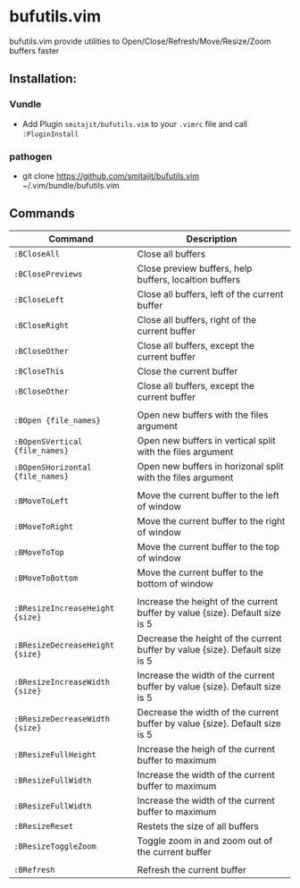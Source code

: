 # bufutils.vim
bufutils.vim provide utilities to Open/Close/Refresh/Move/Resize/Zoom buffers faster


## Installation:

### Vundle
* Add Plugin `smitajit/bufutils.vim` to your `.vimrc` file and call `:PluginInstall`
### pathogen
* git clone https://github.com/smitajit/bufutils.vim ~/.vim/bundle/bufutils.vim

## Commands
| Command                         | Description                                                                  |
| ---                             | ---                                                                          |
| `:BCloseAll`                    | Close all buffers                                                            |
| `:BClosePreviews`               | Close preview buffers, help buffers, localtion buffers                       |
| `:BCloseLeft`                   | Close all buffers, left of the current buffer                                |
| `:BCloseRight`                  | Close all buffers, right of the current buffer                               |
| `:BCloseOther`                  | Close all buffers, except the current buffer                                 |
| `:BCloseThis`                   | Close the current buffer                                                     |
| `:BCloseOther`                  | Close all buffers, except the current buffer                                 |
|                                                                                                                |
| `:BOpen {file_names}`           | Open new buffers with the files argument                                     |
| `:BOpenSVertical {file_names}`  | Open new buffers in vertical split with the files argument                   |   
| `:BOpenSHorizontal {file_names}`| Open new buffers in horizonal split with the files argument                  |
|                                                                                                                |
| `:BMoveToLeft`                  | Move the current buffer to the left of window                                |
| `:BMoveToRight`                 | Move the current buffer to the right of window                               |
| `:BMoveToTop`                   | Move the current buffer to the top of window                                 |
| `:BMoveToBottom`                | Move the current buffer to the bottom of window                              |
|                                                                                                                |
| `:BResizeIncreaseHeight {size}` | Increase the height of the current buffer by value {size}. Default size is 5 |
| `:BResizeDecreaseHeight {size}` | Decrease the height of the current buffer by value {size}. Default size is 5 |
| `:BResizeIncreaseWidth {size}`  | Increase the width of the current buffer by value {size}. Default size is 5  |
| `:BResizeDecreaseWidth {size}`  | Decrease the width of the current buffer by value {size}. Default size is 5  |
| `:BResizeFullHeight`            | Increase the heigh of the current buffer to maximum                          |
| `:BResizeFullWidth`             | Increase the width of the current buffer to maximum                          |
| `:BResizeFullWidth`             | Increase the width of the current buffer to maximum                          |
| `:BResizeReset`                 | Restets the size of all buffers                                              |
| `:BResizeToggleZoom`            | Toggle zoom in and zoom out of the current buffer                            |
|                                                                                                                |
| `:BRefresh`                     | Refresh the current buffer                                                   |


